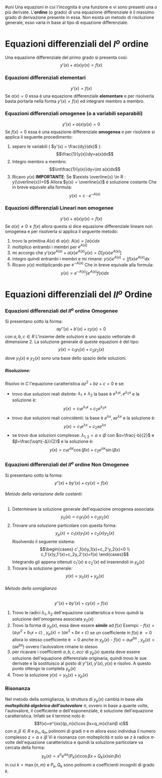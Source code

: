 #uni 
Una equazioni in cui l'incognita è una funzione e vi sono presenti una o più derivate.
L'__ordine__ (o grado) di una equazione differenziale è il massimo grado di derivazione presente in essa.
Non esista un metodo di risoluzione generale, esso varia in base al tipo di equazione differenziale.
# Equazioni differenziali del $I^o$ ordine
Una equazione differenziale del primo grado si presenta così: $$y'(x)+a(x)y(x)=f(x)$$
### Equazioni differenziali elementari
$$y'(x)=f(x)$$
Se $a(x) = 0$ essa è una equazione differenziale __elementare__ e per risolverla basta portarla nella forma $y'(x) = f(x)$ ed integrare membro a membro.
### Equazioni differenziali omogenee (o a variabili separabili)
$$y'(x) + a(x)y(x)=0$$
Se $f(x) = 0$ essa è una equazione differenziale __omogenea__ e per risolvere si applica il seguente procedimento:
1. separo le variabili ( $y'(x) = \frac{dy}{dx}$ ): $$\frac{1}{y(x)}dy=a(x)dx$$
2. Integro membro a membro: $$\int\frac{1}{y(x)}dy=\int a(x)dx$$
3. Ricavo $y(x)$ 
__IMPORTANTE__: Se $\exists \overline{x} \in R : y(\overline{x})=0$ Allora $y(x) = \overline{x}$ è soluzione costante
Che in breve equivale alla formula: $$y(x)=c\cdot e^{-A(x)}$$
### Equazioni differenziali Lineari non omogenee
$$y'(x)+a(x)y(x)=f(x)$$
Se $a(x)\neq 0 \neq f(x)$ allora questa si dice equazione differenziale lineare non omogenea e per risolverla si applica il seguente metodo:
1. trovo la primitiva $A(x)$ di $a(x)$: $A(x)=\int a(x) dx$ 
2. moltiplico entrambi i membri per $e^{A(x)}$ 
3. mi accorgo che $y'(x)e^{A(x)}+ a(x)e^{A(x)}y(x) = D\big[ y(x)e^{A(x)}\big]$ 
4. integro quindi entrambi i membri e mi rimane: $y(x)e^{A(x)}=\int f(x)e^{A(x)}dx$ 
5. Ricavo $y(x)$ moltiplicando per $e^{-A(x)}$ 
Che in breve equivale alla formula: $$y(x)=e^{-A(x)}\int e^{A(x)}f(x)dx$$
# Equazioni differenziali del $II^o$ Ordine
### Equazioni differenziali del $II^o$ ordine Omogenee
Si presentano sotto la forma: $$ay''(x)+b'(x)+cy(x)=0$$con $a,b,c \in R$ 
L'insieme delle soluzioni è uno spazio vettoriale di dimensione $2$.
La soluzione generale di queste equazioni è del tipo: $$y(x)=c_1y_1(x)+c_2y_2(x)$$dove $y_1(x)$ e $y_2(x)$ sono una base dello spazio delle soluzioni.
##### Risoluzione:
Risolvo in $C$ l'equazione caratteristica $az^2+bz+c=0$ e se:
- trovo due soluzioni reali distinte: $λ_1 \neq λ_2$ la base è $e^{λ_1x},e^{λ_2x}$ e la soluzione è: $$y(x)=c_1e^{λ_1x}+c_2e^{λ_2x}$$
- trovo due soluzioni reali coincidenti: la base è $e^{λx},xe^{λx}$ e la soluzione è: $$y(x)=c_1e^{λx}+c_2xe^{λx}$$
- se trovo due soluzioni complesse: $λ_{1,2}=α \pm iβ$ con $α=\frac{-b}{2}$ e $β=\frac{\sqrt{-Δ}}{2}$  e la soluzione è: $$y(x)=c_1e^{αx}\cos(βx)+c_2e^{αx}\sin(βx)$$
### Equazioni differenziali del $II^o$ ordine Non Omogenee
Si presentano sotto la forma: $$y''(x) +by'(x)+cy(x)=f(x)$$
###### Metodo della variazione delle costanti:
1. Determinare la soluzione generale dell'equazione omogenea associata: $$y_0(x)=c_1y_1(x)+c_2y_2(x)$$
2. Trovare una soluzione particolare con questa forma: $$y_p(x)=c_1(x)y_1(x)+c_2(x)y_2(x)$$
   Risolvendo il seguente sistema: $$\begin{cases} c'_1(x)y_1(x)+c_2'y_2(x)=0 \\ c_1'(x)y_1'(x)+c_2y_2'(x)=f(x) \end{cases}$$Integrando gli appena ottenuti $c_1'(x)$ e $c_2'(x)$ ed inserendoli in $y_p(x)$
3. Trovare la soluzione generale: $$y(x)=y_0(x) + y_p(x)$$
###### Metodo della somiglianza
$$y''(x) +by'(x)+cy(x)=f(x)$$
1. Trovo le radici $λ_1,λ_2$ dell'equazione caratteristica e trovo quindi la soluzione dell'omogenea associata $y_0(x)$ 
2. Trovo la forma di $y_p(x)$, essa deve essere ___simile___ ad $f(x)$ 
	   Esempi:
		- $f(x)=(a_1x^2+b_1x+c)$ , $y_p(x)=(ax^2+bx+c)$ 
		  se un coefficiente in $f(x)$ è $=0$ allora lo stesso coefficiente è $=0$ anche in $y_p(x)$ 
		- $f(x)=a_1e^{bx}$ , $y_p(x)=(ae^{bx})$ ovvero l'autovalore rimane lo stesso
3. per ricavare i coefficienti $a,b,c,ecc$ di $y_p(x)$ questa deve essere soluzione dell'equazione differenziale originaria, quindi trovo le sue derivate e la sostituisco al posto di $y''(x),y'(x),y(x)$ e risolvo. A questo punto ottengo la completa $y_p(x)$ 
4. Trovo la soluzione $y(x)=y_0(x) + y_p(x)$ 
### Risonanza
Nel metodo della somiglianza, la struttura di $y_p(x)$ cambia in base alla ___molteplicità algebrica dell'autovalore___ $π$, ovvero in base a quante volte, l'autovalore, il coefficiente $α$ dell'esponenziale, è soluzione dell'equazione caratteristica. Infatti se il termine noto è: $$f(x)=e^{αx}(p_n(x)\cos βx+q_m(x)\sinβ x)$$con $α,β \in R$ e $p_n,q_m$ polinomi di gradi $n$ e $m$ 
allora esso individua il numero complesso $z=α \pm iβ$ 
Vi è risonanza con molteplicità $π$ solo se $z$ è radice $π$-volte dell'equazione caratteristica e quindi la soluzione particolare va cercata della forma: $$y_p(x)=x^πe^{αx}(P_k(x)\cos βx+Q_k(x)\sin βx)$$in cui $k=\max \{n,m\}$ e $P_k,Q_k$ sono polinomi a coefficienti incogniti di grado $k$. 